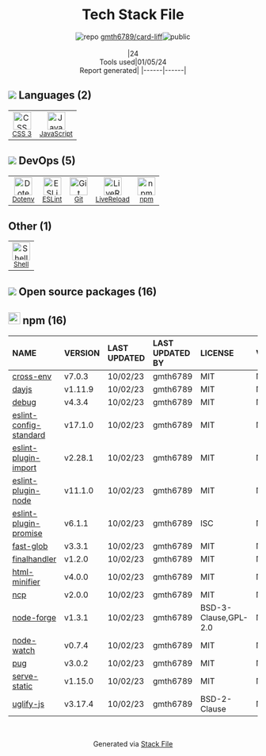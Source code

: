 <!--
&lt;--- Readme.md Snippet without images Start ---&gt;
## Tech Stack
gmth6789/card-liff is built on the following main stack:

- [JavaScript](https://developer.mozilla.org/en-US/docs/Web/JavaScript) – Languages
- [LiveReload](http://livereload.com) – Live Reloading
- [ESLint](http://eslint.org/) – Code Review
- [Shell](https://en.wikipedia.org/wiki/Shell_script) – Shells

Full tech stack [here](/techstack.md)

&lt;--- Readme.md Snippet without images End ---&gt;

&lt;--- Readme.md Snippet with images Start ---&gt;
## Tech Stack
gmth6789/card-liff is built on the following main stack:

- <img width='25' height='25' src='https://img.stackshare.io/service/1209/javascript.jpeg' alt='JavaScript'/> [JavaScript](https://developer.mozilla.org/en-US/docs/Web/JavaScript) – Languages
- <img width='25' height='25' src='https://img.stackshare.io/service/2601/128.png' alt='LiveReload'/> [LiveReload](http://livereload.com) – Live Reloading
- <img width='25' height='25' src='https://img.stackshare.io/service/3337/Q4L7Jncy.jpg' alt='ESLint'/> [ESLint](http://eslint.org/) – Code Review
- <img width='25' height='25' src='https://img.stackshare.io/service/4631/default_c2062d40130562bdc836c13dbca02d318205a962.png' alt='Shell'/> [Shell](https://en.wikipedia.org/wiki/Shell_script) – Shells

Full tech stack [here](/techstack.md)

&lt;--- Readme.md Snippet with images End ---&gt;
-->
<div align="center">

# Tech Stack File
![](https://img.stackshare.io/repo.svg "repo") [gmth6789/card-liff](https://github.com/gmth6789/card-liff)![](https://img.stackshare.io/public_badge.svg "public")
<br/><br/>
|24<br/>Tools used|01/05/24 <br/>Report generated|
|------|------|
</div>

## <img src='https://img.stackshare.io/languages.svg'/> Languages (2)
<table><tr>
  <td align='center'>
  <img width='36' height='36' src='https://img.stackshare.io/service/6727/css.png' alt='CSS 3'>
  <br>
  <sub><a href="https://developer.mozilla.org/en-US/docs/Web/CSS/CSS3">CSS 3</a></sub>
  <br>
  <sub></sub>
</td>

<td align='center'>
  <img width='36' height='36' src='https://img.stackshare.io/service/1209/javascript.jpeg' alt='JavaScript'>
  <br>
  <sub><a href="https://developer.mozilla.org/en-US/docs/Web/JavaScript">JavaScript</a></sub>
  <br>
  <sub></sub>
</td>

</tr>
</table>

## <img src='https://img.stackshare.io/devops.svg'/> DevOps (5)
<table><tr>
  <td align='center'>
  <img width='36' height='36' src='https://img.stackshare.io/service/8067/default_90dcb1286af7685c68df319c764b80704df1155b.png' alt='Dotenv'>
  <br>
  <sub><a href="https://github.com/motdotla/dotenv">Dotenv</a></sub>
  <br>
  <sub></sub>
</td>

<td align='center'>
  <img width='36' height='36' src='https://img.stackshare.io/service/3337/Q4L7Jncy.jpg' alt='ESLint'>
  <br>
  <sub><a href="http://eslint.org/">ESLint</a></sub>
  <br>
  <sub></sub>
</td>

<td align='center'>
  <img width='36' height='36' src='https://img.stackshare.io/service/1046/git.png' alt='Git'>
  <br>
  <sub><a href="http://git-scm.com/">Git</a></sub>
  <br>
  <sub></sub>
</td>

<td align='center'>
  <img width='36' height='36' src='https://img.stackshare.io/service/2601/128.png' alt='LiveReload'>
  <br>
  <sub><a href="http://livereload.com">LiveReload</a></sub>
  <br>
  <sub></sub>
</td>

<td align='center'>
  <img width='36' height='36' src='https://img.stackshare.io/service/1120/lejvzrnlpb308aftn31u.png' alt='npm'>
  <br>
  <sub><a href="https://www.npmjs.com/">npm</a></sub>
  <br>
  <sub></sub>
</td>

</tr>
</table>

## Other (1)
<table><tr>
  <td align='center'>
  <img width='36' height='36' src='https://img.stackshare.io/service/4631/default_c2062d40130562bdc836c13dbca02d318205a962.png' alt='Shell'>
  <br>
  <sub><a href="https://en.wikipedia.org/wiki/Shell_script">Shell</a></sub>
  <br>
  <sub></sub>
</td>

</tr>
</table>


## <img src='https://img.stackshare.io/group.svg' /> Open source packages (16)</h2>

## <img width='24' height='24' src='https://img.stackshare.io/service/1120/lejvzrnlpb308aftn31u.png'/> npm (16)

|NAME|VERSION|LAST UPDATED|LAST UPDATED BY|LICENSE|VULNERABILITIES|
|:------|:------|:------|:------|:------|:------|
|[cross-env](https://www.npmjs.com/cross-env)|v7.0.3|10/02/23|gmth6789 |MIT|N/A|
|[dayjs](https://www.npmjs.com/dayjs)|v1.11.9|10/02/23|gmth6789 |MIT|N/A|
|[debug](https://www.npmjs.com/debug)|v4.3.4|10/02/23|gmth6789 |MIT|N/A|
|[eslint-config-standard](https://www.npmjs.com/eslint-config-standard)|v17.1.0|10/02/23|gmth6789 |MIT|N/A|
|[eslint-plugin-import](https://www.npmjs.com/eslint-plugin-import)|v2.28.1|10/02/23|gmth6789 |MIT|N/A|
|[eslint-plugin-node](https://www.npmjs.com/eslint-plugin-node)|v11.1.0|10/02/23|gmth6789 |MIT|N/A|
|[eslint-plugin-promise](https://www.npmjs.com/eslint-plugin-promise)|v6.1.1|10/02/23|gmth6789 |ISC|N/A|
|[fast-glob](https://www.npmjs.com/fast-glob)|v3.3.1|10/02/23|gmth6789 |MIT|N/A|
|[finalhandler](https://www.npmjs.com/finalhandler)|v1.2.0|10/02/23|gmth6789 |MIT|N/A|
|[html-minifier](https://www.npmjs.com/html-minifier)|v4.0.0|10/02/23|gmth6789 |MIT|N/A|
|[ncp](https://www.npmjs.com/ncp)|v2.0.0|10/02/23|gmth6789 |MIT|N/A|
|[node-forge](https://www.npmjs.com/node-forge)|v1.3.1|10/02/23|gmth6789 |BSD-3-Clause,GPL-2.0|N/A|
|[node-watch](https://www.npmjs.com/node-watch)|v0.7.4|10/02/23|gmth6789 |MIT|N/A|
|[pug](https://www.npmjs.com/pug)|v3.0.2|10/02/23|gmth6789 |MIT|N/A|
|[serve-static](https://www.npmjs.com/serve-static)|v1.15.0|10/02/23|gmth6789 |MIT|N/A|
|[uglify-js](https://www.npmjs.com/uglify-js)|v3.17.4|10/02/23|gmth6789 |BSD-2-Clause|N/A|

<br/>
<div align='center'>

Generated via [Stack File](https://github.com/marketplace/stack-file)

